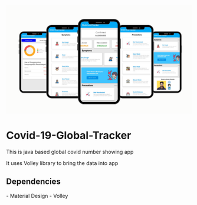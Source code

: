 ![This is an image](https://github.com/Umeshekh/Covid-19-Global-Tracker/blob/master/images/Untitled%20design.png)

# Covid-19-Global-Tracker

<p> This is java based global covid number showing app </p>
<p> It uses Volley library to bring the data into app </p>

<h2> Dependencies </h2>
- Material Design
- Volley

